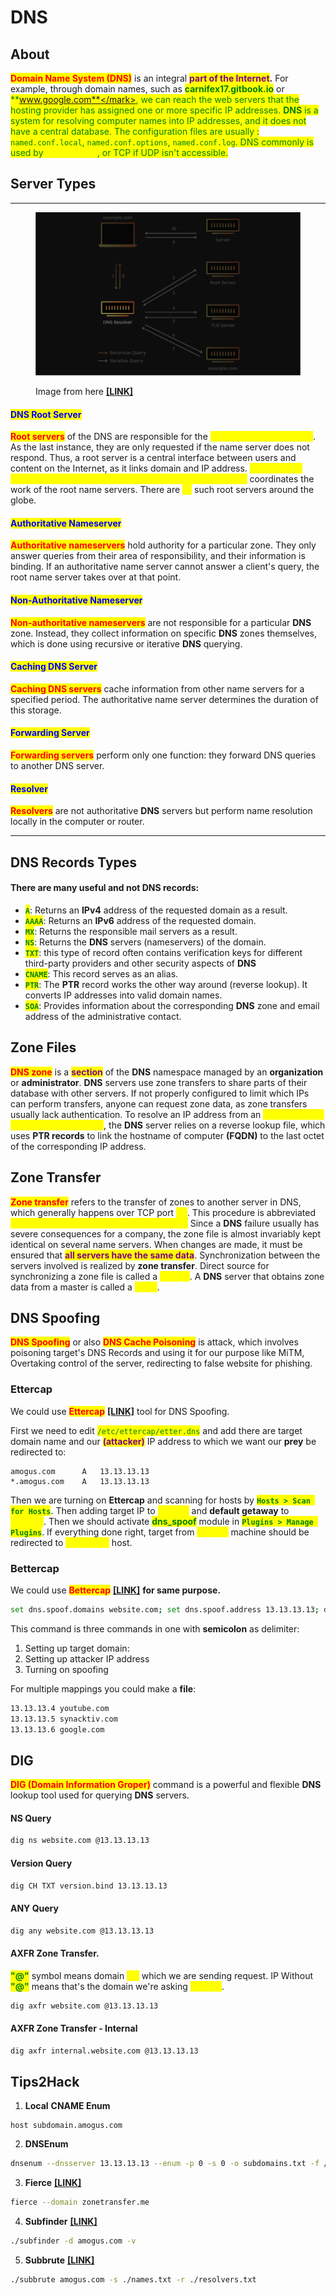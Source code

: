 # DNS

## About

<mark style="color:red;">**Domain Name System (DNS)**</mark> is an integral <mark style="color:purple;">**part of the Internet**</mark>**.** For example, through domain names, such as <mark style="color:green;">**carnifex17.gitbook.io**</mark> or <mark style="color:green;">**www.google.com**</mark>, we can reach the web servers that the hosting provider has assigned one or more specific IP addresses. **DNS** is a system for resolving computer names into IP addresses, and it does not have a central database. The configuration files are usually : <mark style="color:green;">`named.conf.local`</mark>, <mark style="color:green;">`named.conf.options`</mark>, <mark style="color:green;">`named.conf.log`</mark>. DNS commonly is used by <mark style="color:yellow;">**UDP port 53**</mark>, or TCP if UDP isn't accessible.

## Server Types

***

<figure><img src="../.gitbook/assets/recursive-resolver.png" alt=""><figcaption><p>Image from here <a href="https://www.cloudflare.com/learning/dns/dns-server-types/"><strong>[LINK]</strong></a></p></figcaption></figure>

#### <mark style="color:blue;">DNS Root Server</mark>

<mark style="color:red;">**Root servers**</mark> of the DNS are responsible for the <mark style="color:yellow;">**top-level domains (TLD)**</mark>. As the last instance, they are only requested if the name server does not respond. Thus, a root server is a central interface between users and content on the Internet, as it links domain and IP address. <mark style="color:yellow;">**The Internet Corporation for Assigned Names and Numbers (ICANN)**</mark> coordinates the work of the root name servers. There are <mark style="color:yellow;">**13**</mark> such root servers around the globe.

#### <mark style="color:blue;">Authoritative Nameserver</mark>

<mark style="color:red;">**Authoritative nameservers**</mark> hold authority for a particular zone. They only answer queries from their area of responsibility, and their information is binding. If an authoritative name server cannot answer a client's query, the root name server takes over at that point.

#### <mark style="color:blue;">Non-Authoritative Nameserver</mark>

<mark style="color:red;">**Non-authoritative nameservers**</mark> are not responsible for a particular **DNS** zone. Instead, they collect information on specific **DNS** zones themselves, which is done using recursive or iterative **DNS** querying.

#### <mark style="color:blue;">Caching DNS Server</mark>

<mark style="color:red;">**Caching DNS servers**</mark> cache information from other name servers for a specified period. The authoritative name server determines the duration of this storage.

#### <mark style="color:blue;">Forwarding Server</mark>

<mark style="color:red;">**Forwarding servers**</mark> perform only one function: they forward DNS queries to another DNS server.

#### <mark style="color:blue;">Resolver</mark>

<mark style="color:red;">**Resolvers**</mark> are not authoritative **DNS** servers but perform name resolution locally in the computer or router.

***

## DNS Records Types

#### There are many useful and not DNS records:

* <mark style="color:green;">**`A`**</mark>: Returns an **IPv4** address of the requested domain as a result.
* <mark style="color:green;">**`AAAA`**</mark>: Returns an **IPv6** address of the requested domain.
* <mark style="color:green;">**`MX`**</mark>: Returns the responsible mail servers as a result.
* <mark style="color:green;">**`NS`**</mark>: Returns the **DNS** servers (nameservers) of the domain.
* <mark style="color:green;">**`TXT`**</mark>: this type of record often contains verification keys for different third-party providers and other security aspects of **DNS**
* <mark style="color:green;">**`CNAME`**</mark>: This record serves as an alias.
* <mark style="color:green;">**`PTR`**</mark>: The **PTR** record works the other way around (reverse lookup). It converts IP addresses into valid domain names.
* <mark style="color:green;">**`SOA`**</mark>: Provides information about the corresponding **DNS** zone and email address of the administrative contact.

## Zone Files

<mark style="color:red;">**DNS zone**</mark> is a <mark style="color:purple;">**section**</mark> of the **DNS** namespace managed by an **organization** or **administrator**. **DNS** servers use zone transfers to share parts of their database with other servers. If not properly configured to limit which IPs can perform transfers, anyone can request zone data, as zone transfers usually lack authentication. To resolve an IP address from an <mark style="color:yellow;">**Fully Qualified Domain Name (FQDN)**</mark>, the **DNS** server relies on a reverse lookup file, which uses **PTR records** to link the hostname of computer **(FQDN)** to the last octet of the corresponding IP address.

## Zone Transfer

<mark style="color:red;">**Zone transfer**</mark> refers to the transfer of zones to another server in DNS, which generally happens over TCP port <mark style="color:yellow;">**53**</mark>. This procedure is abbreviated <mark style="color:yellow;">**Asynchronous Full Transfer Zone (AXFR).**</mark> Since a **DNS** failure usually has severe consequences for a company, the zone file is almost invariably kept identical on several name servers. When changes are made, it must be ensured that <mark style="color:purple;">**all servers have the same data**</mark>. Synchronization between the servers involved is realized by **zone transfer**. Direct source for synchronizing a zone file is called a <mark style="color:yellow;">**master**</mark>. A **DNS** server that obtains zone data from a master is called a <mark style="color:yellow;">**slave**</mark>.&#x20;

## DNS Spoofing

<mark style="color:red;">**DNS Spoofing**</mark> or also <mark style="color:red;">**DNS Cache Poisoning**</mark> is attack, which involves poisoning target's DNS Records and using it for our purpose like MiTM, Overtaking control of the server, redirecting to false website for phishing.

### Ettercap

We could use <mark style="color:red;">**Ettercap**</mark> [**\[LINK\]**](https://www.ettercap-project.org/) tool for DNS Spoofing.&#x20;

First we need to edit <mark style="color:green;">`/etc/ettercap/etter.dns`</mark> and add there are target domain name and our <mark style="color:purple;">**(attacker)**</mark> IP address to which we want our **prey** be redirected to:

```
amogus.com      A   13.13.13.13
*.amogus.com    A   13.13.13.13
```

Then we are turning on **Ettercap** and scanning for hosts by <mark style="color:green;">**`Hosts > Scan for Hosts`**</mark>. Then adding target IP to <mark style="color:yellow;">**Target1**</mark> and **default getaway** to <mark style="color:yellow;">**Target2**</mark>. Then we should activate <mark style="color:green;">**dns\_spoof**</mark> module in <mark style="color:green;">**`Plugins > Manage Plugins`**</mark>. If everything done right, target from <mark style="color:yellow;">**Target1**</mark> machine should be redirected to <mark style="color:yellow;">**13.13.13.13**</mark> host.

### Bettercap

We could use <mark style="color:red;">**Bettercap**</mark> [**\[LINK\]**](https://www.bettercap.org/) **for same purpose.**

```bash
set dns.spoof.domains website.com; set dns.spoof.address 13.13.13.13; dns.spoof on
```

This command is three commands in one with **semicolon** as delimiter:

1. Setting up target domain:&#x20;
2. Setting up attacker IP address
3. Turning on spoofing

For multiple mappings you could make a **file**:

```bash
13.13.13.4 youtube.com
13.13.13.5 synacktiv.com
13.13.13.6 google.com
```

## DIG

<mark style="color:red;">**DIG (Domain Information Groper)**</mark> command is a powerful and flexible **DNS** lookup tool used for querying **DNS** servers.

#### **NS Query**

```bash
dig ns website.com @13.13.13.13
```

#### **Version Query**

```bash
dig CH TXT version.bind 13.13.13.13
```

#### **ANY Query**

```bash
dig any website.com @13.13.13.13
```

#### **AXFR Zone Transfer.**&#x20;

<mark style="color:green;">**"@"**</mark> symbol means domain <mark style="color:yellow;">**TO**</mark> which we are sending request. IP Without <mark style="color:green;">**"@"**</mark> means that's the domain we're asking <mark style="color:yellow;">**ABOUT**</mark>.

```bash
dig axfr website.com @13.13.13.13
```

#### **AXFR Zone Transfer - Internal**

```bash
dig axfr internal.website.com @13.13.13.13
```

## Tips2Hack

1. **Local** **CNAME Enum**

```
host subdomain.amogus.com
```

2. **DNSEnum**

```bash
dnsenum --dnsserver 13.13.13.13 --enum -p 0 -s 0 -o subdomains.txt -f /opt/useful/SecLists/Discovery/DNS/subdomains-top1million-110000.txt inlanefreight.kek
```

3. **Fierce** [**\[LINK\]**](https://github.com/mschwager/fierce)

```bash
fierce --domain zonetransfer.me
```

4. **Subfinder** [**\[LINK\]**](https://github.com/projectdiscovery/subfinder)

```bash
./subfinder -d amogus.com -v 
```

5. **Subbrute** [**\[LINK\]**](https://github.com/TheRook/subbrute)

```bash
./subbrute amogus.com -s ./names.txt -r ./resolvers.txt
```
